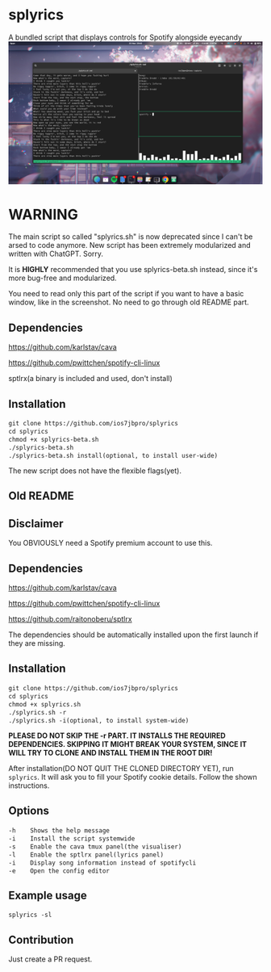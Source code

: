 # splyrics
A bundled script that displays controls for Spotify alongside eyecandy
![preview](https://raw.githubusercontent.com/ios7jbpro/splyrics/main/image.png)

# WARNING
The main script so called "splyrics.sh" is now deprecated since I can't be arsed to code anymore. New script has been extremely modularized and written with ChatGPT. Sorry.

It is **HIGHLY** recommended that you use splyrics-beta.sh instead, since it's more bug-free and modularized.

You need to read only this part of the script if you want to have a basic window, like in the screenshot. No need to go through old README part.

## Dependencies
https://github.com/karlstav/cava

https://github.com/pwittchen/spotify-cli-linux

sptlrx(a binary is included and used, don't install)

## Installation
```
git clone https://github.com/ios7jbpro/splyrics
cd splyrics
chmod +x splyrics-beta.sh
./splyrics-beta.sh
./splyrics-beta.sh install(optional, to install user-wide)
```
The new script does not have the flexible flags(yet).

## Old README
## Disclaimer
You OBVIOUSLY need a Spotify premium account to use this.

## Dependencies
https://github.com/karlstav/cava

https://github.com/pwittchen/spotify-cli-linux

https://github.com/raitonoberu/sptlrx

The dependencies should be automatically installed upon the first launch if they are missing.

## Installation
```
git clone https://github.com/ios7jbpro/splyrics
cd splyrics
chmod +x splyrics.sh
./splyrics.sh -r
./splyrics.sh -i(optional, to install system-wide)
```
**PLEASE DO NOT SKIP THE -r PART. IT INSTALLS THE REQUIRED DEPENDENCIES. SKIPPING IT MIGHT BREAK YOUR SYSTEM, SINCE IT WILL TRY TO CLONE AND INSTALL THEM IN THE ROOT DIR!**

After installation(DO NOT QUIT THE CLONED DIRECTORY YET), run `splyrics`. It will ask you to fill your Spotify cookie details. Follow the shown instructions.

## Options
```
-h    Shows the help message
-i    Install the script systemwide
-s    Enable the cava tmux panel(the visualiser)
-l    Enable the sptlrx panel(lyrics panel)
-i    Display song information instead of spotifycli
-e    Open the config editor
```

## Example usage
```
splyrics -sl
```

## Contribution
Just create a PR request.
